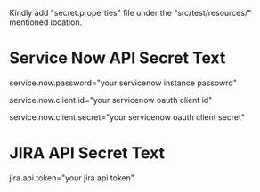 Kindly add "secret.properties" file under the "src/test/resources/" mentioned location.

# Service Now API Secret Text
service.now.password="your servicenow instance passowrd"

service.now.client.id="your servicenow oauth client id"

service.now.client.secret="your servicenow oauth client secret"

# JIRA API Secret Text
jira.api.token="your jira api token"
